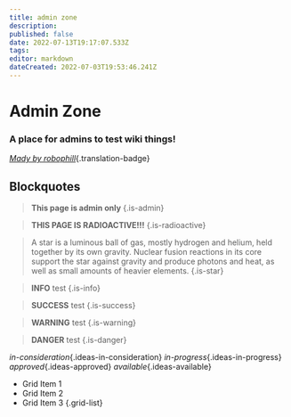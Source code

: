 ```yaml
---
title: admin zone
description: 
published: false
date: 2022-07-13T19:17:07.533Z
tags: 
editor: markdown
dateCreated: 2022-07-03T19:53:46.241Z
---
```


# Admin Zone
### A place for admins to test wiki things!
*[Mady by robophill](https://www.twitch.tv/robophill)*{.translation-badge}

## Blockquotes
> **This page is admin only**
{.is-admin}

> **THIS PAGE IS RADIOACTIVE!!!**
{.is-radioactive}

> A star is a luminous ball of gas, mostly hydrogen and helium, held together by its own gravity. Nuclear fusion reactions in its core support the star against gravity and produce photons and heat, as well as small amounts of heavier elements.
{.is-star}

> **INFO**
> test
{.is-info}

> **SUCCESS**
> test
{.is-success}

> **WARNING**
> test
{.is-warning}

> **DANGER**
> test
{.is-danger}

*in-consideration*{.ideas-in-consideration}
*in-progress*{.ideas-in-progress}
*approved*{.ideas-approved}
*available*{.ideas-available}

- Grid Item 1
- Grid Item 2
- Grid Item 3
{.grid-list}
